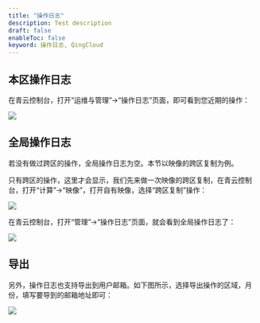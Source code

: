 ```yaml
---
title: "操作日志"
description: Test description
draft: false
enableToc: false
keyword: 操作日志, QingCloud
---
```


## 本区操作日志

在青云控制台，打开“运维与管理”->“操作日志”页面，即可看到您近期的操作：


![](../../_images/activity_local.png)

## 全局操作日志

若没有做过跨区的操作，全局操作日志为空。本节以映像的跨区复制为例。

只有跨区的操作，这里才会显示，我们先来做一次映像的跨区复制，在青云控制台，打开“计算”->“映像”，打开自有映像，选择“跨区复制”操作：

![](../../_images/copy_image_to_other_zone.png)

在青云控制台，打开“管理”->“操作日志”页面，就会看到全局操作日志了：

![](../../_images/global_activity_log.png)

## 导出

另外，操作日志也支持导出到用户邮箱。如下图所示，选择导出操作的区域，月份，填写要导到的邮箱地址即可：

![](../../_images/export_activity_log.png)

